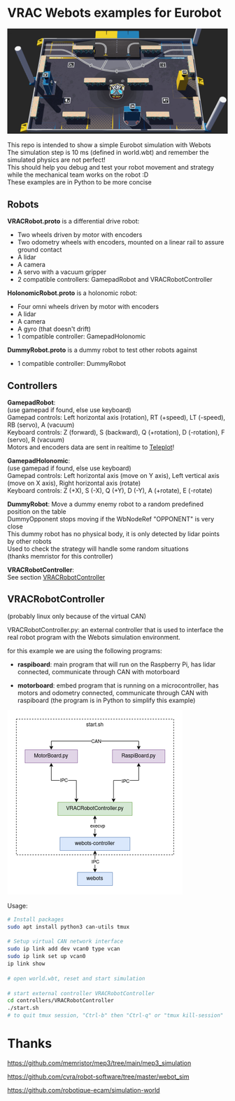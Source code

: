 # VRAC Webots examples for Eurobot

![Eurobot 2025 table with robots](Eurobot2025.png)

This repo is intended to show a simple Eurobot simulation with Webots  
The simulation step is 10 ms (defined in world.wbt) and remember the simulated physics are not perfect!  
This should help you debug and test your robot movement and strategy while the mechanical team works on the robot :D  
These examples are in Python to be more concise

## Robots

**VRACRobot.proto** is a differential drive robot:
- Two wheels driven by motor with encoders
- Two odometry wheels with encoders, mounted on a linear rail to assure ground contact
- A lidar
- A camera
- A servo with a vacuum gripper
- 2 compatible controllers: GamepadRobot and VRACRobotController

**HolonomicRobot.proto** is a holonomic robot:
- Four omni wheels driven by motor with encoders
- A lidar
- A camera
- A gyro (that doesn't drift)
- 1 compatible controller: GamepadHolonomic

**DummyRobot.proto** is a dummy robot to test other robots against
- 1 compatible controller: DummyRobot

## Controllers

**GamepadRobot**:  
(use gamepad if found, else use keyboard)  
Gamepad controls: Left horizontal axis (rotation), RT (+speed), LT (-speed), RB (servo), A (vacuum)  
Keyboard controls: Z (forward), S (backward), Q (+rotation), D (-rotation), F (servo), R (vacuum)  
Motors and encoders data are sent in realtime to [Teleplot](https://github.com/nesnes/teleplot)!

**GamepadHolonomic**:  
(use gamepad if found, else use keyboard)  
Gamepad controls: Left horizontal axis (move on Y axis), Left vertical axis (move on X axis), Right horizontal axis (rotate)  
Keyboard controls: Z (+X), S (-X), Q (+Y), D (-Y), A (+rotate), E (-rotate)

**DummyRobot**: 
Move a dummy enemy robot to a random predefined position on the table  
DummyOpponent stops moving if the WbNodeRef "OPPONENT" is very close  
This dummy robot has no physical body, it is only detected by lidar points by other robots  
Used to check the strategy will handle some random situations  
(thanks memristor for this controller)

**VRACRobotController**:  
See section [VRACRobotController](#VRACRobotController)

## VRACRobotController

(probably linux only because of the virtual CAN)

VRACRobotController.py: an external controller that is used to interface the real robot program with the Webots simulation environment.  

for this example we are using the following programs:

- **raspiboard**: main program that will run on the Raspberry Pi, has lidar connected, communicate through CAN with motorboard

- **motorboard**: embed program that is running on a microcontroller, has motors and odometry connected, communicate through CAN with raspiboard (the program is in Python to simplify this example)

![diagram of simulation with controller](VRACRobotController.png)

Usage:
```sh
# Install packages
sudo apt install python3 can-utils tmux

# Setup virtual CAN network interface
sudo ip link add dev vcan0 type vcan
sudo ip link set up vcan0
ip link show

# open world.wbt, reset and start simulation

# start external controller VRACRobotController
cd controllers/VRACRobotController
./start.sh
# to quit tmux session, "Ctrl-b" then "Ctrl-q" or "tmux kill-session"
```

# Thanks

https://github.com/memristor/mep3/tree/main/mep3_simulation

https://github.com/cvra/robot-software/tree/master/webot_sim

https://github.com/robotique-ecam/simulation-world

